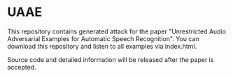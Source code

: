 # UAAE

This repository contains generated attack for the paper "Unrestricted Audio Adversarial Examples for Automatic Speech Recognition". You can download this repository and listen to all examples via index.html.

Source code and detailed information will be released after the paper is accepted.
